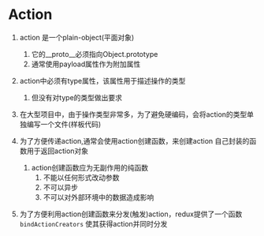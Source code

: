 # Action
1. action 是一个plain-object(平面对象)
    1. 它的__proto__必须指向Object.prototype
    2. 通常使用payload属性作为附加属性
2. action中必须有type属性，该属性用于描述操作的类型
    1. 但没有对type的类型做出要求
3. 在大型项目中，由于操作类型非常多，为了避免硬编码，会将action的类型单独编写一个文件(样板代码)
4. 为了方便传递action,通常会使用action创建函数，来创建action 自己封装的函数用于返回action对象
    1. action创建函数应为无副作用的纯函数
        1. 不能以任何形式改动参数
        2. 不可以异步 
        3. 不可以对外部环境中的数据造成影响

5. 为了方便利用action创建函数来分发(触发)action，redux提供了一个函数
```bindActionCreators``` 使其获得action并同时分发